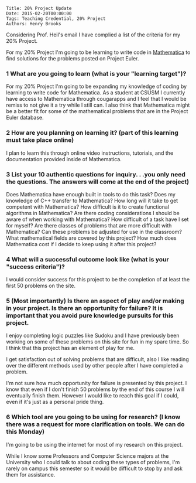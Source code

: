     Title: 20% Project Update
    Date: 2015-02-20T00:00:00
    Tags: Teaching Credential, 20% Project
    Authors: Henry Brooks

Considering Prof. Heil's email I have complied a list of the criteria for my 20% Project.

For my 20% Project I'm going to be learning to write code in [Mathematica](https://www.wolfram.com/mathematica/) to find solutions for the problems posted on Project Euler.

<!-- more -->

### 1 What are you going to learn (what is your "learning target")?

For my 20% Project I'm going to be expanding my knowledge of coding by learning to write code for Mathematica. As a student at CSUSM I currently have access to Mathematica through cougarapps and I feel that I would be remiss to not give it a try while I still can. I also think that Mathematica might be a better fit for some of the mathematical problems that are in the Project Euler database.


### 2 How are you planning on learning it? (part of this learning must take place online)

I plan to learn this through online video instructions, tutorials, and the documentation provided inside of Mathematica.


### 3 List your 10 authentic questions for inquiry. . .you only need the questions. The answers will come at the end of the project)

Does Mathematica have enough built in tools to do this task?
Does my knowledge of C++ transfer to Mathematica?
How long will it take to get competent with Mathematica?
How difficult is it to create functional algorithms in Mathematica?
Are there coding considerations I should be aware of when working with Mathematica?
How difficult of a task have I set for myself?
Are there classes of problems that are more difficult with Mathematica?
Can these problems be adjusted for use in the classroom?
What mathematical fields are covered by this project?
How much does Mathematica cost if I decide to keep using it after this project?


### 4 What will a successful outcome look like (what is your "success criteria")?

I would consider success for this project to be the completion of at least the first 50 problems on the site.


### 5 (Most importantly) Is there an aspect of play and/or making in your project. Is there an opportunity for failure? It is important that you avoid pure knowledge pursuits for this project.

I enjoy completing logic puzzles like Sudoku and I have previously been working on some of these problems on this site for fun in my spare time. So I think that this project has an element of play for me.

I get satisfaction out of solving problems that are difficult, also I like reading over the different methods used by other people after I have completed a problem.

I'm not sure how much opportunity for failure is presented by this project. I know that even if I don't finish 50 problems by the end of this course I will eventually finish them. However I would like to reach this goal if I could, even if it's just as a personal pride thing.


### 6 Which tool are you going to be using for research? (I know there was a request for more clarification on tools. We can do this Monday)


I'm going to be using the internet for most of my research on this project.

While I know some Professors and Computer Science majors at the University who I could talk to about coding these types of problems, I'm rarely on campus this semester so it would be difficult to stop by and ask them for assistance.

